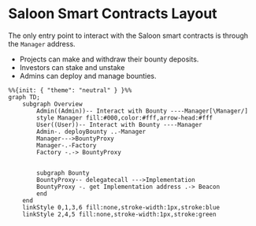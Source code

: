 # Saloon Smart Contracts Layout

The only entry point to interact with the Saloon smart contracts is through the `Manager` address.

- Projects can make and withdraw their bounty deposits.
- Investors can stake and unstake
- Admins can deploy and manage bounties.

```mermaid
%%{init: { "theme": "neutral" } }%%
graph TD;
    subgraph Overview
        Admin((Admin))-- Interact with Bounty ----Manager[\Manager/]
        style Manager fill:#000,color:#fff,arrow-head:#fff
        User((User))-- Interact with Bounty ----Manager
        Admin-. deployBounty ..-Manager
        Manager--->BountyProxy
        Manager-.-Factory
        Factory -.-> BountyProxy


        subgraph Bounty
        BountyProxy-- delegatecall --->Implementation
        BountyProxy -. get Implementation address .-> Beacon
        end
    end
    linkStyle 0,1,3,6 fill:none,stroke-width:1px,stroke:blue
    linkStyle 2,4,5 fill:none,stroke-width:1px,stroke:green

```

<style>
    #L-Manager-BountyProxy .arrowheadPath {
         fill:red !important;
    }
</style>
